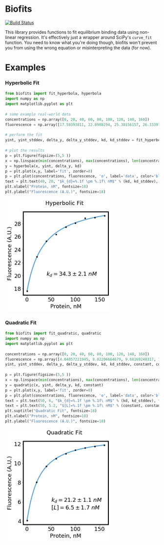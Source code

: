 # Biofits

[![Build Status](https://travis-ci.org/jimrybarski/biofits.svg?branch=master)](https://travis-ci.org/jimrybarski/biofits)

This library provides functions to fit equilibrium binding data using non-linear regression.
It's effectively just a wrapper around SciPy's `curve_fit` function. You need to know what you're doing though,
biofits won't prevent you from using the wrong equation or misinterpreting the data (for now).

# Examples

### Hyperbolic Fit
```python
from biofits import fit_hyperbola, hyperbola
import numpy as np
import matplotlib.pyplot as plt

# some example real-world data
concentrations = np.array([0, 20, 40, 60, 80, 100, 120, 140, 160])
fluorescence = np.array([17.59393811, 22.8988294, 25.30156157, 26.33397056, 27.44683102, 28.07189301, 28.83145338, 28.89926584, 29.22217763])

# perform the fit
yint, yint_stddev, delta_y, delta_y_stddev, kd, kd_stddev = fit_hyperbola(concentrations, fluorescence)

# plot the results
p = plt.figure(figsize=(5,5 ))
x = np.linspace(min(concentrations), max(concentrations), len(concentrations)*1000)
y = hyperbola(x, yint, delta_y, kd)
p = plt.plot(x,y, label='fit', zorder=0)
p = plt.plot(concentrations, fluorescence, 'o', label='data', color='black', markersize=4)
text = plt.text(40, 20, "$k_{d}=%.1f \pm %.1f\ nM$" % (kd, kd_stddev), fontsize=18)
plt.xlabel("Protein, nM", fontsize=18)
plt.ylabel("Fluorescence (A.U.)", fontsize=18)
```
![hyperbolic fit](hyperbolic-fit.png)

### Quadratic Fit
```python
from biofits import fit_quadratic, quadratic
import numpy as np
import matplotlib.pyplot as plt

concentrations = np.array([0, 20, 40, 60, 80, 100, 120, 140, 160])
fluorescence = np.array([4.04057221945, 8.02206664679, 9.68169248317, 10.4687043773, 10.9989947842, 11.3576978629, 11.6021191924, 11.7486026869, 11.8934660043])
yint, yint_stddev, delta_y, delta_y_stddev, kd, kd_stddev, constant, constant_stddev = fit_quadratic(concentrations, fluorescence)

p = plt.figure(figsize=(5,5 ))
x = np.linspace(min(concentrations), max(concentrations), len(concentrations)*1000)
y = quadratic(x, yint, delta_y, kd, constant)
p = plt.plot(x,y, label='fit', zorder=0)
p = plt.plot(concentrations, fluorescence, 'o', label='data', color='black', markersize=4)
text = plt.text(50, 6, "$k_{d}=%.1f \pm %.1f\ nM$" % (kd, kd_stddev), fontsize=18)
text = plt.text(50, 5.2, "$[L]=%.1f \pm %.1f\ nM$" % (constant, constant_stddev), fontsize=18)
plt.suptitle("Quadratic Fit", fontsize=18)
plt.xlabel("Protein, nM", fontsize=18)
plt.ylabel("Fluorescence (A.U.)", fontsize=18)
```
![quadratic fit](quadratic-fit.png)
